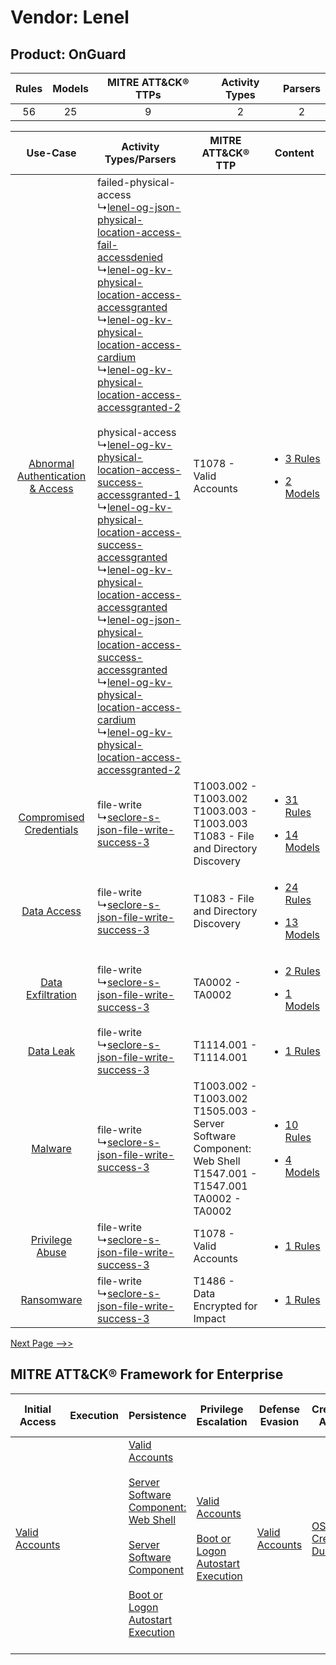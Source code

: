 Vendor: Lenel
=============
Product: OnGuard
----------------
| Rules | Models | MITRE ATT&CK® TTPs | Activity Types | Parsers |
|:-----:|:------:|:------------------:|:--------------:|:-------:|
|  56   |   25   |         9          |       2        |    2    |

|    Use-Case    | Activity Types/Parsers    | MITRE ATT&CK® TTP    | Content    |
|:----:| ---- | ---- | ---- |
| [Abnormal Authentication & Access](../../../UseCases/uc_abnormal_authentication_&_access.md) |  failed-physical-access<br> ↳[lenel-og-json-physical-location-access-fail-accessdenied](Ps/pC_lenelogjsonphysicallocationaccessfailaccessdenied.md)<br> ↳[lenel-og-kv-physical-location-access-accessgranted](Ps/pC_lenelogkvphysicallocationaccessaccessgranted.md)<br> ↳[lenel-og-kv-physical-location-access-cardium](Ps/pC_lenelogkvphysicallocationaccesscardium.md)<br> ↳[lenel-og-kv-physical-location-access-accessgranted-2](Ps/pC_lenelogkvphysicallocationaccessaccessgranted2.md)<br><br> physical-access<br> ↳[lenel-og-kv-physical-location-access-success-accessgranted-1](Ps/pC_lenelogkvphysicallocationaccesssuccessaccessgranted1.md)<br> ↳[lenel-og-kv-physical-location-access-success-accessgranted](Ps/pC_lenelogkvphysicallocationaccesssuccessaccessgranted.md)<br> ↳[lenel-og-kv-physical-location-access-accessgranted](Ps/pC_lenelogkvphysicallocationaccessaccessgranted.md)<br> ↳[lenel-og-json-physical-location-access-success-accessgranted](Ps/pC_lenelogjsonphysicallocationaccesssuccessaccessgranted.md)<br> ↳[lenel-og-kv-physical-location-access-cardium](Ps/pC_lenelogkvphysicallocationaccesscardium.md)<br> ↳[lenel-og-kv-physical-location-access-accessgranted-2](Ps/pC_lenelogkvphysicallocationaccessaccessgranted2.md)<br> | T1078 - Valid Accounts<br>    | [<ul><li>3 Rules</li></ul><ul><li>2 Models</li></ul>](RM/r_m_lenel_onguard_Abnormal_Authentication_&_Access.md) |
|          [Compromised Credentials](../../../UseCases/uc_compromised_credentials.md)          |  file-write<br> ↳[seclore-s-json-file-write-success-3](Ps/pC_secloresjsonfilewritesuccess3.md)<br>    | T1003.002 - T1003.002<br>T1003.003 - T1003.003<br>T1083 - File and Directory Discovery<br>    | [<ul><li>31 Rules</li></ul><ul><li>14 Models</li></ul>](RM/r_m_lenel_onguard_Compromised_Credentials.md)        |
|    [Data Access](../../../UseCases/uc_data_access.md)    |  file-write<br> ↳[seclore-s-json-file-write-success-3](Ps/pC_secloresjsonfilewritesuccess3.md)<br>    | T1083 - File and Directory Discovery<br>    | [<ul><li>24 Rules</li></ul><ul><li>13 Models</li></ul>](RM/r_m_lenel_onguard_Data_Access.md)    |
|    [Data Exfiltration](../../../UseCases/uc_data_exfiltration.md)    |  file-write<br> ↳[seclore-s-json-file-write-success-3](Ps/pC_secloresjsonfilewritesuccess3.md)<br>    | TA0002 - TA0002<br>    | [<ul><li>2 Rules</li></ul><ul><li>1 Models</li></ul>](RM/r_m_lenel_onguard_Data_Exfiltration.md)    |
|    [Data Leak](../../../UseCases/uc_data_leak.md)    |  file-write<br> ↳[seclore-s-json-file-write-success-3](Ps/pC_secloresjsonfilewritesuccess3.md)<br>    | T1114.001 - T1114.001<br>    | [<ul><li>1 Rules</li></ul>](RM/r_m_lenel_onguard_Data_Leak.md)    |
|    [Malware](../../../UseCases/uc_malware.md)    |  file-write<br> ↳[seclore-s-json-file-write-success-3](Ps/pC_secloresjsonfilewritesuccess3.md)<br>    | T1003.002 - T1003.002<br>T1505.003 - Server Software Component: Web Shell<br>T1547.001 - T1547.001<br>TA0002 - TA0002<br> | [<ul><li>10 Rules</li></ul><ul><li>4 Models</li></ul>](RM/r_m_lenel_onguard_Malware.md)    |
|    [Privilege Abuse](../../../UseCases/uc_privilege_abuse.md)    |  file-write<br> ↳[seclore-s-json-file-write-success-3](Ps/pC_secloresjsonfilewritesuccess3.md)<br>    | T1078 - Valid Accounts<br>    | [<ul><li>1 Rules</li></ul>](RM/r_m_lenel_onguard_Privilege_Abuse.md)    |
|    [Ransomware](../../../UseCases/uc_ransomware.md)    |  file-write<br> ↳[seclore-s-json-file-write-success-3](Ps/pC_secloresjsonfilewritesuccess3.md)<br>    | T1486 - Data Encrypted for Impact<br>    | [<ul><li>1 Rules</li></ul>](RM/r_m_lenel_onguard_Ransomware.md)    |
[Next Page -->>](2_ds_lenel_onguard.md)

MITRE ATT&CK® Framework for Enterprise
--------------------------------------
| Initial Access                                                      | Execution | Persistence                                                                                                                                                                                                                                                                                                                          | Privilege Escalation                                                                                                                                      | Defense Evasion                                                     | Credential Access                                                          | Discovery                                                                         | Lateral Movement | Collection                                                            | Command and Control | Exfiltration | Impact                                                                         |
| ------------------------------------------------------------------- | --------- | ------------------------------------------------------------------------------------------------------------------------------------------------------------------------------------------------------------------------------------------------------------------------------------------------------------------------------------ | --------------------------------------------------------------------------------------------------------------------------------------------------------- | ------------------------------------------------------------------- | -------------------------------------------------------------------------- | --------------------------------------------------------------------------------- | ---------------- | --------------------------------------------------------------------- | ------------------- | ------------ | ------------------------------------------------------------------------------ |
| [Valid Accounts](https://attack.mitre.org/techniques/T1078)<br><br> |           | [Valid Accounts](https://attack.mitre.org/techniques/T1078)<br><br>[Server Software Component: Web Shell](https://attack.mitre.org/techniques/T1505/003)<br><br>[Server Software Component](https://attack.mitre.org/techniques/T1505)<br><br>[Boot or Logon Autostart Execution](https://attack.mitre.org/techniques/T1547)<br><br> | [Valid Accounts](https://attack.mitre.org/techniques/T1078)<br><br>[Boot or Logon Autostart Execution](https://attack.mitre.org/techniques/T1547)<br><br> | [Valid Accounts](https://attack.mitre.org/techniques/T1078)<br><br> | [OS Credential Dumping](https://attack.mitre.org/techniques/T1003)<br><br> | [File and Directory Discovery](https://attack.mitre.org/techniques/T1083)<br><br> |                  | [Email Collection](https://attack.mitre.org/techniques/T1114)<br><br> |                     |              | [Data Encrypted for Impact](https://attack.mitre.org/techniques/T1486)<br><br> |